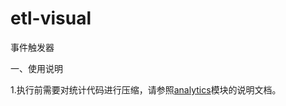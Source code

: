 # etl-visual
事件触发器

一、使用说明

1.执行前需要对统计代码进行压缩，请参照[analytics](../../analytics/README.md "read analytics document")模块的说明文档。